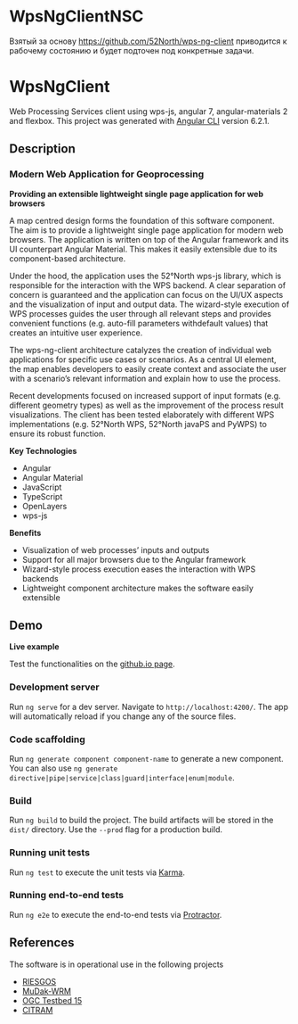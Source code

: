 # WpsNgClientNSC

Взятый за основу https://github.com/52North/wps-ng-client приводится к рабочему состоянию и будет подточен под конкретные задачи.


# WpsNgClient

Web Processing Services client using wps-js, angular 7, angular-materials 2 and flexbox. This project was generated with [Angular CLI](https://github.com/angular/angular-cli) version 6.2.1.


## Description 

### Modern Web Application for Geoprocessing

**Providing an extensible lightweight single page application for web browsers**

A map centred design forms the foundation of this software component. The aim is to provide a lightweight single page application for modern web browsers. The application is written on top of the Angular framework and its UI counterpart Angular Material. This makes it easily extensible due to its component-based architecture.

Under the hood, the application uses the 52°North wps-js library, which is responsible for the interaction with the WPS backend. A clear separation of concern is guaranteed and the application can focus on the UI/UX aspects and the visualization of input and output data. The wizard-style execution of WPS processes guides the user through all relevant steps and provides convenient functions (e.g. auto-fill parameters withdefault values) that creates an intuitive user experience.

The wps-ng-client architecture catalyzes the creation of individual web applications for specific use cases or scenarios. As a central UI element, the map enables developers to easily create context and associate the user with a scenario’s relevant information and explain how to use the process.

Recent developments focused on increased support of input formats (e.g. different geometry types) as well as the improvement of the process result visualizations. The client has been tested elaborately with different WPS implementations (e.g. 52°North WPS, 52°North javaPS and PyWPS) to ensure its robust function.

**Key Technologies**

- Angular
- Angular Material
- JavaScript
- TypeScript
- OpenLayers
- wps-js

**Benefits**

- Visualization of web processes’ inputs and outputs
- Support for all major browsers due to the Angular framework
- Wizard-style process execution eases the interaction with WPS backends
- Lightweight component architecture makes the software easily extensible


<!-- ## Quick Start

How to install the software, i.e. installation and configuration. If you link to a wiki page for example, please provide a short description and then the link. See conventions below. -->

## Demo

**Live example**

Test the functionalities on the [github.io page](https://52North.github.io/wps-ng-client/).

### Development server

Run `ng serve` for a dev server. Navigate to `http://localhost:4200/`. The app will automatically reload if you change any of the source files.

### Code scaffolding

Run `ng generate component component-name` to generate a new component. You can also use `ng generate directive|pipe|service|class|guard|interface|enum|module`.

### Build

Run `ng build` to build the project. The build artifacts will be stored in the `dist/` directory. Use the `--prod` flag for a production build.

### Running unit tests

Run `ng test` to execute the unit tests via [Karma](https://karma-runner.github.io).

### Running end-to-end tests

Run `ng e2e` to execute the end-to-end tests via [Protractor](http://www.protractortest.org/).


<!--## Changelog -->


## References 
The software is in operational use in the following projects
- [RIESGOS](https://www.riesgos.de/en/)
- [MuDak-WRM](https://www.mudak-wrm.kit.edu/)
- [OGC Testbed 15](https://www.opengeospatial.org/projects/initiatives/testbed15)
- [CITRAM](https://citram.de/)

